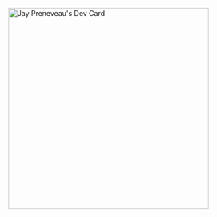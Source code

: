 


 <a href="https://app.daily.dev/DailyDevTips"><img src="https://github.com/runtimejpp/runtimejpp/blob/master/devcard.svg" width="400" alt="Jay Preneveau's Dev Card"/></a>
